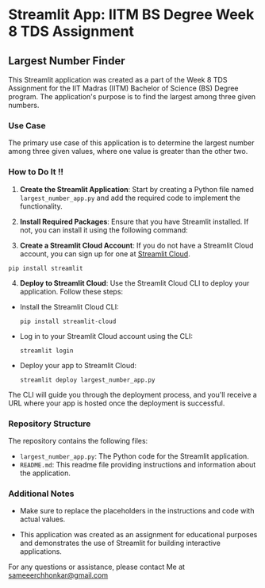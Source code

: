 # Streamlit App: IITM BS Degree Week 8 TDS Assignment

## Largest Number Finder

This Streamlit application was created as a part of the Week 8 TDS Assignment for the IIT Madras (IITM) Bachelor of Science (BS) Degree program. The application's purpose is to find the largest among three given numbers.

### Use Case

The primary use case of this application is to determine the largest number among three given values, where one value is greater than the other two.

### How to Do It !!

1. **Create the Streamlit Application**: Start by creating a Python file named `largest_number_app.py` and add the required code to implement the functionality.

2. **Install Required Packages**: Ensure that you have Streamlit installed. If not, you can install it using the following command:
   

3. **Create a Streamlit Cloud Account**: If you do not have a Streamlit Cloud account, you can sign up for one at [Streamlit Cloud](https://streamlit.io/cloud).

  ```
  pip install streamlit
  ```

4. **Deploy to Streamlit Cloud**: Use the Streamlit Cloud CLI to deploy your application. Follow these steps:

- Install the Streamlit Cloud CLI:

  ```
  pip install streamlit-cloud
  ```

- Log in to your Streamlit Cloud account using the CLI:

  ```
  streamlit login
  ```

- Deploy your app to Streamlit Cloud:

  ```
  streamlit deploy largest_number_app.py
  ```

The CLI will guide you through the deployment process, and you'll receive a URL where your app is hosted once the deployment is successful.

### Repository Structure

The repository contains the following files:

- `largest_number_app.py`: The Python code for the Streamlit application.
- `README.md`: This readme file providing instructions and information about the application.

### Additional Notes

- Make sure to replace the placeholders in the instructions and code with actual values.

- This application was created as an assignment for educational purposes and demonstrates the use of Streamlit for building interactive applications.

For any questions or assistance, please contact Me at sameeerchhonkar@gmail.com
